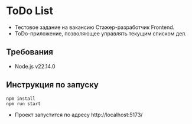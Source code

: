 # ToDo List
* Тестовое задание на вакансию Стажер-разработчик Frontend.
* ToDo-приложение, позволяющее управлять текущим списком дел.

## Требования 
* Node.js v22.14.0

## Инструкция по запуску
    npm install
    npm run start
* Проект запустится по адресу http://localhost:5173/
